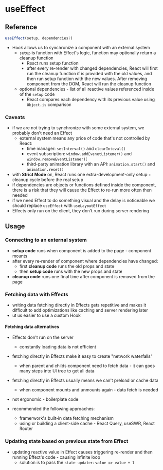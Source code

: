 # useEffect

## Reference

```jsx
useEffect(setup, dependencies?)
```

- Hook allows us to synchronize a component with an external system
  - `setup` is function with Effect's logic, function may optionally return a cleanup function
    - React runs setup function
    - after every re-render with changed dependencies, React will first run the cleanup function if is provided with the old values, and then run setup function with the new values. After removing component from the DOM, React will run the cleanup function
  - optional dependencies - list of all reactive values referenced inside of the `setup` code
    - React compares each dependency with its previous value using `Object.is` comparison

### Caveats

- if we are not trying to synchronize with some external system, we probably don't need an Effect
  - external system means any price of code that's not controlled by React:
    - time manager: `setInterval()` and `clearInteval()`
    - event subscription: `window.addEvenetListener()` and `window.removeEventListener()`
    - third-party animation library with an API: `animation.start()` and `animation.reset()`
- with **Strict Mode** on, React runs one extra-development-only setup + cleanup cycle before the real setup
- if dependencies are objects or functions defined inside the component, there is a risk that they will cause the Effect to re-run more often then needed
- if we need Effect to do something visual and the delay is noticeable we should replace `useEffect` with `useLayoutEffect`
- Effects only run on the client, they don't run during server rendering

## Usage

### Connecting to an external system

- **setup code** runs when component is added to the page - component mounts
- after every re-render of component where dependencies have changed:
  - first **cleanup code** runs the old props and state
  - then **setup code** runs with the new props and state
- **cleanup code** runs one final time after component is removed from the page

### Fetching data with Effects

- writing data fetching directly in Effects gets repetitive and makes it difficult to add optimizations like caching and server rendering later
- ut us easier to use a custom Hook

#### Fetching data alternatives

- Effects don't run on the server
  - constantly loading data is not efficient
- fetching directly in Effects make it easy to create "network waterfalls"
  - when parent and childs component need to fetch data - it can goes many steps into UI tree to get all data
- fetching directly in Effects usually means we can't preload or cache data
  - when component mounts and unmounts again - data fetch is needed
- not ergonomic - boilerplate code

- recommended the following approaches:
  - framerwork's built-in data fetching mechanism
  - using or building a client-side cache - React Query, useSWR, React Router

### Updating state based on previous state from Effect

- updating reactive value in Effect causes triggering re-render and then running Effect's code - causing infinite loop
  - solution is to pass the `state updater`: `value => value + 1`
